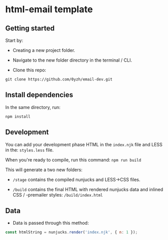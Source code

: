 # html-email template

## Getting started

Start by:

- Creating a new project folder.

- Navigate to the new folder directory in the terminal / CLI.

- Clone this repo:

```shell
git clone https://github.com/0yzh/email-dev.git
```

## Install dependencies

In the same directory, run:

```shell
npm install
```

## Development

You can add your development phase HTML in the `index.njk` file and LESS in the: `styles.less` file.

When you're ready to compile, run this command: `npm run build`

This will generate a two new folders:

- `/stage` contains the compiled nunjucks and LESS->CSS files.

- `/build` contains the final HTML with rendered nunjucks data and inlined CSS / -premailer styles: `/build/index.html`

## Data

- Data is passed through this method:

```js
const htmlString = nunjucks.render('index.njk', { n: 1 });
```
